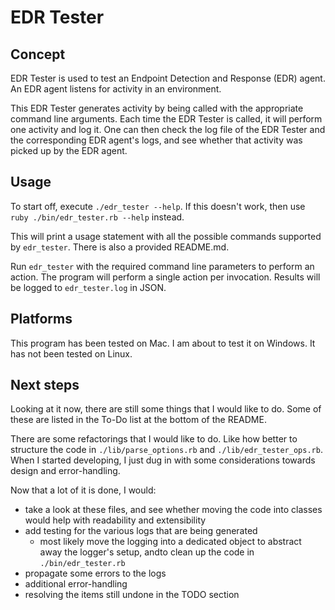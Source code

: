 # EDR Tester

## Concept

EDR Tester is used to test an Endpoint Detection and Response (EDR) agent.
An EDR agent listens for activity in an environment.

This EDR Tester generates activity by being called with the appropriate command line arguments.
Each time the EDR Tester is called, it will perform one activity and log it.
One can then check the log file of the EDR Tester and the corresponding EDR agent's logs, and see whether that activity was picked up by the EDR agent.

## Usage

To start off, execute `./edr_tester --help`.
If this doesn't work, then use `ruby ./bin/edr_tester.rb --help` instead.

This will print a usage statement with all the possible commands supported by `edr_tester`.
There is also a provided README.md.

Run `edr_tester` with the required command line parameters to perform an action.
The program will perform a single action per invocation.
Results will be logged to `edr_tester.log` in JSON.

## Platforms

This program has been tested on Mac.
I am about to test it on Windows.
It has not been tested on Linux.

## Next steps

Looking at it now, there are still some things that I would like to do.
Some of these are listed in the To-Do list at the bottom of the README.

There are some refactorings that I would like to do.
Like how better to structure the code in `./lib/parse_options.rb` and `./lib/edr_tester_ops.rb`.
When I started developing, I just dug in with some considerations towards design and error-handling.

Now that a lot of it is done, I would:
- take a look at these files, and see whether moving the code into classes would help with readability and extensibility
- add testing for the various logs that are being generated
    - most likely move the logging into a dedicated object to abstract away the logger's setup, andto clean up the code in `./bin/edr_tester.rb`
- propagate some errors to the logs
- additional error-handling
- resolving the items still undone in the TODO section
